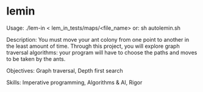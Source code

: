 # lemin
Usage: ./lem-in < lem_in_tests/maps/<file_name> or: sh autolemin.sh

Description: You must move your ant colony from one point to another in the least amount of time. Through this project, you will explore graph traversal algorithms: your program will have to choose the paths and moves to be taken by the ants.

Objectives: Graph traversal, Depth first search

Skills: Imperative programming, Algorithms & AI, Rigor 
